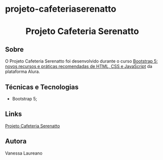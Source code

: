 # projeto-cafeteriaserenatto
 
 <h1 align="center">Projeto Cafeteria Serenatto</h1> 
 
 <h2>Sobre</h2>
 
 <p>O  Projeto Cafeteria Serenatto foi desenvolvido durante o curso <a href="https://cursos.alura.com.br/course/bootstrap-5-novos-recursos-praticas-html-css-javascript">Bootstrap 5: novos recursos e práticas recomendadas de HTML, CSS e JavaScript</a> da plataforma Alura.</p>
 
 <h2>Técnicas e Tecnologias</h2>
 
 <ul>
 <li>Bootstrap 5;</li>
 </ul>
 
 <h2>Links</h2>
 
 <p><a href="https://vanessalaureano.github.io/projeto-cafeteriaserenatto/">Projeto Cafeteria Serenatto</a></p> 
 
 <h2>Autora</h2>
 
 <p>Vanessa Laureano</p>